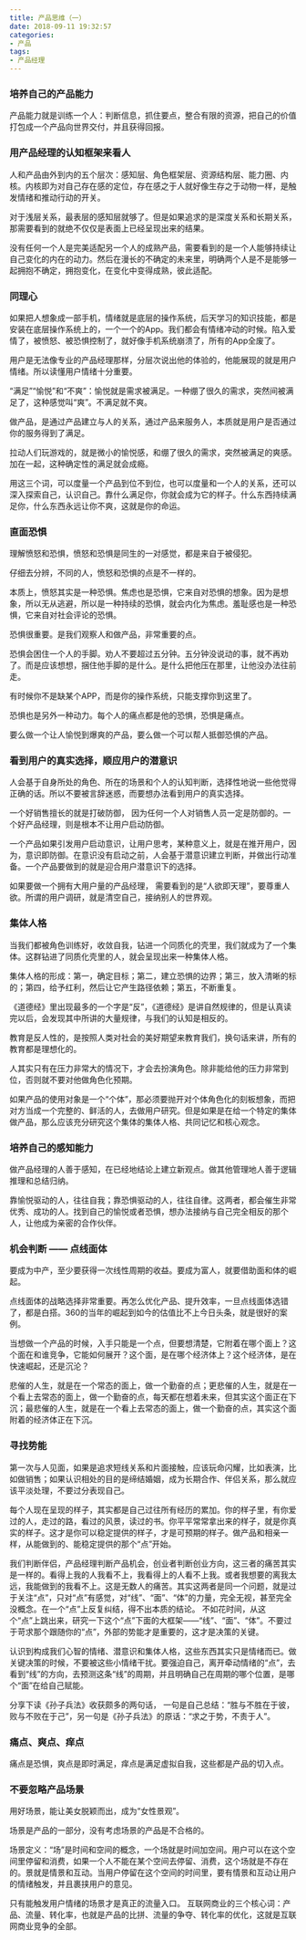 ```yaml
---
title: 产品思维（一）
date: 2018-09-11 19:32:57
categories: 
- 产品
tags:
- 产品经理
---
```



### 培养自己的产品能力

产品能力就是训练一个人：判断信息，抓住要点，整合有限的资源，把自己的价值打包成一个产品向世界交付，并且获得回报。

### 用产品经理的认知框架来看人

人和产品由外到内的五个层次：感知层、角色框架层、资源结构层、能力圈、内核。内核即为对自己存在感的定位，存在感之于人就好像生存之于动物一样，是触发情绪和推动行动的开关。

对于浅层关系，最表层的感知层就够了。但是如果追求的是深度关系和长期关系，那需要看到的就绝不仅仅是表面上已经呈现出来的结果。

没有任何一个人是完美适配另一个人的成熟产品，需要看到的是一个人能够持续让自己变化的内在的动力。然后在漫长的不确定的未来里，明确两个人是不是能够一起拥抱不确定，拥抱变化，在变化中变得成熟，彼此适配。

### 同理心 

如果把人想象成一部手机，情绪就是底层的操作系统，后天学习的知识技能，都是安装在底层操作系统上的，一个一个的App。我们都会有情绪冲动的时候。陷入爱情了，被愤怒、被恐惧控制了，就好像手机系统崩溃了，所有的App全废了。

用户是无法像专业的产品经理那样，分层次说出他的体验的，他能展现的就是用户情绪。所以读懂用户情绪十分重要。

“满足”“愉悦”和“不爽”：愉悦就是需求被满足。一种绷了很久的需求，突然间被满足了，这种感觉叫“爽”。不满足就不爽。

做产品，是通过产品建立与人的关系，通过产品来服务人，本质就是用户是否通过你的服务得到了满足。

拉动人们玩游戏的，就是微小的愉悦感，和绷了很久的需求，突然被满足的爽感。加在一起，这种确定性的满足就会成瘾。

用这三个词，可以度量一个产品到位不到位，也可以度量和一个人的关系，还可以深入探索自己，认识自己。靠什么满足你，你就会成为它的样子。什么东西持续满足你，什么东西永远让你不爽，这就是你的命运。

### 直面恐惧

理解愤怒和恐惧，愤怒和恐惧是同生的一对感觉，都是来自于被侵犯。

仔细去分辨，不同的人，愤怒和恐惧的点是不一样的。

本质上，愤怒其实是一种恐惧。焦虑也是恐惧，它来自对恐惧的想象。因为是想象，所以无从逃避，所以是一种持续的恐惧，就会内化为焦虑。羞耻感也是一种恐惧，它来自对社会评论的恐惧。

恐惧很重要。是我们观察人和做产品，非常重要的点。

恐惧会困住一个人的手脚。劝人不要超过五分钟。五分钟没说动的事，就不再劝了。而是应该想想，捆住他手脚的是什么。是什么把他压在那里，让他没办法往前走。

有时候你不是缺某个APP，而是你的操作系统，只能支撑你到这里了。

恐惧也是另外一种动力。每个人的痛点都是他的恐惧，恐惧是痛点。

要么做一个让人愉悦到爆爽的产品，要么做一个可以帮人抵御恐惧的产品。

### 看到用户的真实选择，顺应用户的潜意识

人会基于自身所处的角色、所在的场景和个人的认知判断，选择性地说一些他觉得正确的话。所以不要被言辞迷惑，而要想办法看到用户的真实选择。

一个好销售擅长的就是打破防御， 因为任何一个人对销售人员一定是防御的。一个好产品经理，则是根本不让用户启动防御。

一个产品如果引发用户启动意识，让用户思考，某种意义上，就是在推开用户，因为，意识即防御。在意识没有启动之前，人会基于潜意识建立判断，并做出行动准备。一个产品要做到的就是迎合用户潜意识下的选择。

如果要做一个拥有大用户量的产品经理， 需要看到的是“人欲即天理”，要尊重人欲。所谓的用户调研，就是清空自己，接纳别人的世界观。

### 集体人格

当我们都被角色训练好，收敛自我，钻进一个同质化的壳里，我们就成为了一个集体。这群钻进了同质化壳里的人，就会呈现出来一种集体人格。

集体人格的形成：第一，确定目标；第二，建立恐惧的边界；第三，放入清晰的标的；第四，给予红利，然后让它产生路径依赖；第五，不断重复。

《道德经》里出现最多的一个字是“反”，《道德经》是讲自然规律的，但是认真读完以后，会发现其中所讲的大量规律，与我们的认知是相反的。

教育是反人性的，是按照人类对社会的美好期望来教育我们，换句话来讲，所有的教育都是理想化的。

人其实只有在压力非常大的情况下，才会去扮演角色。除非能给他的压力非常到位，否则就不要对他做角色化预期。

如果产品的使用对象是一个“个体”，那必须要抛开对个体角色化的刻板想象，而把对方当成一个完整的、鲜活的人，去做用户研究。但是如果是在给一个特定的集体做产品，那么应该充分研究这个集体的集体人格、共同记忆和核心观念。

### 培养自己的感知能力

做产品经理的人善于感知，在已经地结论上建立新观点。做其他管理地人善于逻辑推理和总结归纳。

靠愉悦驱动的人，往往自我；靠恐惧驱动的人，往往自律。这两者，都会催生非常优秀、成功的人。找到自己的愉悦或者恐惧，想办法接纳与自己完全相反的那个人，让他成为亲密的合作伙伴。

### 机会判断 —— 点线面体

要成为中产，至少要获得一次线性周期的收益。要成为富人，就要借助面和体的崛起。

点线面体的战略选择非常重要。再怎么优化产品、提升效率，一旦点线面体选错了，都是白搭。360的当年的崛起到如今的估值比不上今日头条，就是很好的案例。

当想做一个产品的时候，入手只能是一个点，但要想清楚，它附着在哪个面上？这个面在和谁竞争，它能如何展开？这个面，是在哪个经济体上？这个经济体，是在快速崛起，还是沉沦？

悲催的人生，就是在一个常态的面上，做一个勤奋的点；更悲催的人生，就是在一个看上去常态的面上，做一个勤奋的点，每天都在想着未来，但其实这个面正在下沉；最悲催的人生，就是在一个看上去常态的面上，做一个勤奋的点，其实这个面附着的经济体正在下沉。

### 寻找势能

第一次与人见面，如果是追求短线关系和片面接触，应该玩命闪耀，比如表演，比如做销售；如果认识相处的目的是缔结婚姻，成为长期合作、伴侣关系，那么就应该平淡处理，不要过分表现自己。

每个人现在呈现的样子，其实都是自己过往所有经历的累加。你的样子里，有你爱过的人，走过的路，看过的风景，读过的书。你平平常常拿出来的样子，就是你真实的样子。这才是你可以稳定提供的样子，才是可预期的样子。做产品和相亲一样，从能做到的、能稳定提供的那个“点”开始。

我们判断伴侣，产品经理判断产品机会，创业者判断创业方向，这三者的痛苦其实是一样的。看得上我的人我看不上，我看得上的人看不上我。或者我想要的离我太远，我能做到的我看不上。这是无数人的痛苦。其实这两者是同一个问题，就是过于关注“点”，只对“点”有感觉，对“线”、“面”、“体”的力量，完全无视，甚至完全没概念。在一个“点”上反复纠结，得不出本质的结论。 不如花时间，从这个“点”上跳出来，研究一下这个“点”下面的大框架——“线”、“面”、“体”。不要过于苛求那个跟随你的“点”，外部的势能才是重要的，这才是决策的关键。

认识到构成我们心智的情绪、潜意识和集体人格，这些东西其实只是情绪而已。做关键决策的时候，不要被这些小情绪干扰。要强迫自己，离开牵动情绪的“点”，去看到“线”的方向，去预测这条“线”的周期，并且明确自己在周期的哪个位置，是哪个“面”在给自己赋能。

分享下读《孙子兵法》收获颇多的两句话， 一句是自己总结：“胜与不胜在于彼，败与不败在于己”，另一句是《孙子兵法》的原话：“求之于势，不责于人”。

### 痛点、爽点、痒点

痛点是恐惧，爽点是即时满足，痒点是满足虚拟自我，这些都是产品的切入点。

### 不要忽略产品场景

用好场景，能让美女脱颖而出，成为“女性景观”。

场景是产品的一部分，没有考虑场景的产品是不合格的。

场景定义：“场”是时间和空间的概念，一个场就是时间加空间。用户可以在这个空间里停留和消费，如果一个人不能在某个空间去停留、消费，这个场就是不存在的。景就是情景和互动。当用户停留在这个空间的时间里，要有情景和互动让用户的情绪触发，并且裹挟用户的意见。

只有能触发用户情绪的场景才是真正的流量入口。 互联网商业的三个核心词：产品、流量、转化率，也就是产品的比拼、流量的争夺、转化率的优化，这就是互联网商业竞争的全部。



